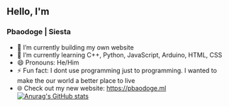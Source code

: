 ## Hello, I'm 
### Pbaodoge | Siesta
- 🔭 I’m currently building my own website
- 🌱 I’m currently learning C++, Python, JavaScript, Arduino, HTML, CSS
- 😄 Pronouns: He/Him
- ⚡ Fun fact: I dont use programming just to programming. I wanted to make the our world a better place to live
- 🌐 Check out my new website: https://pbaodoge.ml
[![Anurag's GitHub stats](https://github-readme-stats.vercel.app/api?username=Pbaodoge-0&show_icons=true&theme=dark)](https://github.com/anuraghazra/github-readme-stats)
